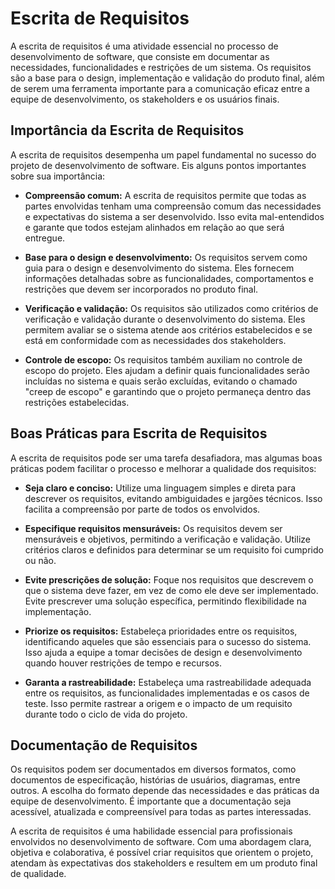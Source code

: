 # Escrita de Requisitos

A escrita de requisitos é uma atividade essencial no processo de desenvolvimento de software, que consiste em documentar as necessidades, funcionalidades e restrições de um sistema. Os requisitos são a base para o design, implementação e validação do produto final, além de serem uma ferramenta importante para a comunicação eficaz entre a equipe de desenvolvimento, os stakeholders e os usuários finais.

## Importância da Escrita de Requisitos

A escrita de requisitos desempenha um papel fundamental no sucesso do projeto de desenvolvimento de software. Eis alguns pontos importantes sobre sua importância:

- **Compreensão comum:** A escrita de requisitos permite que todas as partes envolvidas tenham uma compreensão comum das necessidades e expectativas do sistema a ser desenvolvido. Isso evita mal-entendidos e garante que todos estejam alinhados em relação ao que será entregue.

- **Base para o design e desenvolvimento:** Os requisitos servem como guia para o design e desenvolvimento do sistema. Eles fornecem informações detalhadas sobre as funcionalidades, comportamentos e restrições que devem ser incorporados no produto final.

- **Verificação e validação:** Os requisitos são utilizados como critérios de verificação e validação durante o desenvolvimento do sistema. Eles permitem avaliar se o sistema atende aos critérios estabelecidos e se está em conformidade com as necessidades dos stakeholders.

- **Controle de escopo:** Os requisitos também auxiliam no controle de escopo do projeto. Eles ajudam a definir quais funcionalidades serão incluídas no sistema e quais serão excluídas, evitando o chamado "creep de escopo" e garantindo que o projeto permaneça dentro das restrições estabelecidas.

## Boas Práticas para Escrita de Requisitos

A escrita de requisitos pode ser uma tarefa desafiadora, mas algumas boas práticas podem facilitar o processo e melhorar a qualidade dos requisitos:

- **Seja claro e conciso:** Utilize uma linguagem simples e direta para descrever os requisitos, evitando ambiguidades e jargões técnicos. Isso facilita a compreensão por parte de todos os envolvidos.

- **Especifique requisitos mensuráveis:** Os requisitos devem ser mensuráveis e objetivos, permitindo a verificação e validação. Utilize critérios claros e definidos para determinar se um requisito foi cumprido ou não.

- **Evite prescrições de solução:** Foque nos requisitos que descrevem o que o sistema deve fazer, em vez de como ele deve ser implementado. Evite prescrever uma solução específica, permitindo flexibilidade na implementação.

- **Priorize os requisitos:** Estabeleça prioridades entre os requisitos, identificando aqueles que são essenciais para o sucesso do sistema. Isso ajuda a equipe a tomar decisões de design e desenvolvimento quando houver restrições de tempo e recursos.

- **Garanta a rastreabilidade:** Estabeleça uma rastreabilidade adequada entre os requisitos, as funcionalidades implementadas e os casos de teste. Isso permite rastrear a origem e o impacto de um requisito durante todo o ciclo de vida do projeto.

## Documentação de Requisitos

Os requisitos podem ser documentados em diversos formatos, como documentos de especificação, histórias de usuários, diagramas, entre outros. A escolha do formato depende das necessidades e das práticas da equipe de desenvolvimento. É importante que a documentação seja acessível, atualizada e compreensível para todas as partes interessadas.

A escrita de requisitos é uma habilidade essencial para profissionais envolvidos no desenvolvimento de software. Com uma abordagem clara, objetiva e colaborativa, é possível criar requisitos que orientem o projeto, atendam às expectativas dos stakeholders e resultem em um produto final de qualidade.

